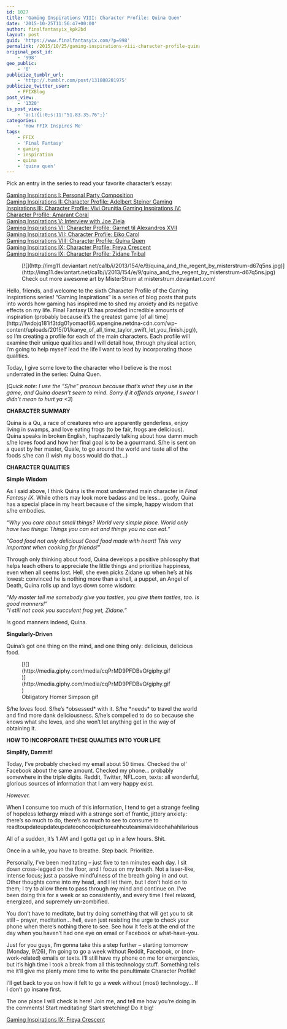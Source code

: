 ```yaml
---
id: 1027
title: 'Gaming Inspirations VIII: Character Profile: Quina Quen'
date: '2015-10-25T11:56:47+00:00'
author: finalfantasyix_kpk2bd
layout: post
guid: 'https://www.finalfantasyix.com/?p=998'
permalink: /2015/10/25/gaming-inspirations-viii-character-profile-quina-quen/
original_post_id:
    - '998'
geo_public:
    - '0'
publicize_tumblr_url:
    - 'http://.tumblr.com/post/131888281975'
publicize_twitter_user:
    - FFIXBlog
post_view:
    - '1320'
is_post_view:
    - 'a:1:{i:0;s:11:"51.83.35.76";}'
categories:
    - 'How FFIX Inspires Me'
tags:
    - FFIX
    - 'Final Fantasy'
    - gaming
    - inspiration
    - quina
    - 'quina quen'
---
```


Pick an entry in the series to read your favorite character’s essay:

[Gaming Inspirations I: Personal Party Composition](https://www.finalfantasyix.com/2015/08/23/gaming-inspirations-i-personal-party-composition/)  
[Gaming Inspirations II: Character Profile: Adelbert Steiner  ](https://www.finalfantasyix.com/2015/08/27/gaming-inspirations-ii-character-profile-adelbert-steiner/)[Gaming Inspirations III: Character Profile: Vivi Orunitia  ](https://www.finalfantasyix.com/2015/08/30/gaming-inspirations-iii-character-profile-vivi-orunitia/)[Gaming Inspirations IV: Character Profile: Amarant Coral](https://www.finalfantasyix.com/2015/09/06/gaming-inspirations-iv-character-profile-amarant-coral/)  
[Gaming Inspirations V: Interview with Joe Zieja](https://www.finalfantasyix.com/2015/09/08/gaming-inspirations-v-interview-joe-zieja-author-voiceover-artist-musician/)  
[Gaming Inspirations VI: Character Profile: Garnet til Alexandros XVII](https://www.finalfantasyix.com/2015/09/24/gaming-inspirations-vi-character-profile-garnet-til-alexandros-xvii/)  
[Gaming Inspirations VII: Character Profile: Eiko Carol](https://www.finalfantasyix.com/2015/10/18/gaming-inspirations-vii-character-profile-eiko-carol/)  
[Gaming Inspirations VIII: Character Profile: Quina Quen](https://www.finalfantasyix.com/2015/10/25/gaming-inspirations-viii-character-profile-quina-quen/)  
[Gaming Inspirations IX: Character Profile: Freya Crescent](https://www.finalfantasyix.com/2015/11/01/gaming-inspirations-ix-character-profile-freya-crescent/)  
[Gaming Inspirations IX: Character Profile: Zidane Tribal](https://www.finalfantasyix.com/2015/11/01/gaming-inspirations-x-character-profile-zidane-tribal/)

<figure class="wp-caption aligncenter" style="width: 1024px">[![](http://img11.deviantart.net/ca1b/i/2013/154/e/9/quina_and_the_regent_by_misterstrum-d67q5ns.jpg)](http://img11.deviantart.net/ca1b/i/2013/154/e/9/quina_and_the_regent_by_misterstrum-d67q5ns.jpg)<figcaption class="wp-caption-text">Check out more awesome art by MisterStrum at misterstrum.deviantart.com!</figcaption></figure>Hello, friends, and welcome to the sixth Character Profile of the Gaming Inspirations series! “Gaming Inspirations” is a series of blog posts that puts into words how gaming has inspired me to shed my anxiety and its negative effects on my life. Final Fantasy IX has provided incredible amounts of inspiration (probably because it’s the greatest game [of all time](http://1wdojq181if3tdg01yomaof86.wpengine.netdna-cdn.com/wp-content/uploads/2015/01/kanye_of_all_time_taylor_swift_let_you_finish.jpg)), so I’m creating a profile for each of the main characters. Each profile will examine their unique qualities and I will detail how, through physical action, I’m going to help myself lead the life I want to lead by incorporating those qualities.

Today, I give some love to the character who I believe is the most underrated in the series: Quina Quen.

(*Quick note: I use the “S/he” pronoun because that’s what they use in the game, and Quina doesn’t seem to mind. Sorry if it offends anyone, I swear I didn’t mean to hurt ya &lt;3*)

**CHARACTER SUMMARY**

Quina is a Qu, a race of creatures who are apparently genderless, enjoy living in swamps, and love eating frogs (to be fair, frogs are delicious). Quina speaks in broken English, haphazardly talking about how damn much s/he loves food and how her final goal is to be a gourmand. S/he is sent on a quest by her master, Quale, to go around the world and taste all of the foods s/he can (I wish my boss would do that…)

**CHARACTER QUALITIES**

**Simple Wisdom**

As I said above, I think Quina is the most underrated main character in *Final Fantasy IX.* While others may look more badass and be less… goofy, Quina has a special place in my heart because of the simple, happy wisdom that s/he embodies.

*“Why you care about small things? World very simple place. World only have two things: Things you can eat and things you no can eat.”*

*“Good food not only delicious! Good food made with heart! This very important when cooking for friends!”*

Through only thinking about food, Quina develops a positive philosophy that helps teach others to appreciate the little things and prioritize happiness, even when all seems lost. Hell, she even picks Zidane up when he’s at his lowest: convinced he is nothing more than a shell, a puppet, an Angel of Death, Quina rolls up and lays down some wisdom:

*“My master tell me somebody give you tasties, you give them tasties, too. Is good manners!”*   
*“I still not cook you succulent frog yet, Zidane.”*

Is good manners indeed, Quina.

**Singularly-Driven**

Quina’s got one thing on the mind, and one thing only: delicious, delicious food.

<figure class="wp-caption aligncenter" style="width: 392px">[![](http://media.giphy.com/media/cqPrMD9PFDBvO/giphy.gif)](http://media.giphy.com/media/cqPrMD9PFDBvO/giphy.gif)<figcaption class="wp-caption-text">Obligatory Homer Simpson gif</figcaption></figure>S/he loves food. S/he’s *obsessed* with it. S/he *needs* to travel the world and find more dank deliciousness. S/he’s compelled to do so because she knows what she loves, and she won’t let anything get in the way of obtaining it.

**HOW TO INCORPORATE THESE QUALITIES INTO YOUR LIFE**

**Simplify, Dammit!**

Today, I’ve probably checked my email about 50 times. Checked the ol’ Facebook about the same amount. Checked my phone… probably somewhere in the triple digits. Reddit, Twitter, NFL.com, texts: all wonderful, glorious sources of information that I am very happy exist.

*However.*

When I consume too much of this information, I tend to get a strange feeling of hopeless lethargy mixed with a strange sort of frantic, jittery anxiety: there’s so much to do, there’s so much to see to consume to readtoupdateupdateupdateoohcoolpictureahhcuteanimalvideohahahilarious

All of a sudden, it’s 1 AM and I gotta get up in a few hours. Shit.

Once in a while, you have to breathe. Step back. Prioritize.

Personally, I’ve been meditating – just five to ten minutes each day. I sit down cross-legged on the floor, and I focus on my breath. Not a laser-like, intense focus; just a passive mindfulness of the breath going in and out. Other thoughts come into my head, and I let them, but I don’t hold on to them; I try to allow them to pass through my mind and continue on. I’ve been doing this for a week or so consistently, and every time I feel relaxed, energized, and supremely un-zombified.

You don’t have to meditate, but try doing something that will get you to sit still – prayer, meditation… hell, even just resisting the urge to check your phone when there’s nothing there to see. See how it feels at the end of the day when you haven’t had one eye on email or Facebook or what-have-you.

Just for you guys, I’m gonna take this a step further – starting tomorrow (Monday, 9/26), I’m going to go a week without Reddit, Facebook, or (non-work-related) emails or texts. I’ll still have my phone on me for emergencies, but it’s high time I took a break from all this technology stuff. Something tells me it’ll give me plenty more time to write the penultimate Character Profile!

I’ll get back to you on how it felt to go a week without (most) technology… If I don’t go insane first.

The one place I will check is here! Join me, and tell me how you’re doing in the comments! Start meditating! Start stretching! Do it big!

[Gaming Inspirations IX: Freya Crescent](https://finalfantasyix.com/2015/11/01/gaming-inspirations-ix-character-profile-freya-crescent/)
